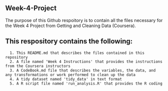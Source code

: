 ## Week-4-Project
  
  The purpose of this Github respoitory is to contain all the files necessary for the Week 4 Project from
  Getting and Cleaning Data (Coursera). 
  
  ## This respository contains the following: 
      1. This README.md that describes the files contained in this repository
      2. A file named 'Week 4 Instructions' that provides the instructions from the Coursera instructors
      3. A CodeBook.md file that describes the variables, the data, and any transformations or work performed to clean up the data
      4. A tidy dataset named 'tidy_data' in text format
      5. A R script file named 'run_analysis.R' that provides the R coding 
